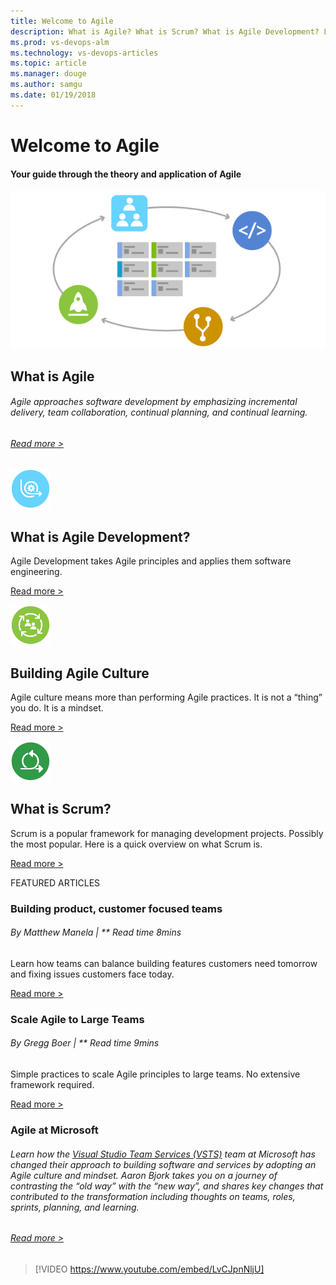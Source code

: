 ```yaml
---
title: Welcome to Agile
description: What is Agile? What is Scrum? What is Agile Development? Learn about Agile principles, methodologies, and applications.
ms.prod: vs-devops-alm
ms.technology: vs-devops-articles
ms.topic: article
ms.manager: douge
ms.author: samgu
ms.date: 01/19/2018
---
```

# Welcome to Agile

#### Your guide through the theory and application of Agile

![what is agile](_img/WhatIsAgile_600x300.png "what is agile")

## What is Agile

###### Agile approaches software development by emphasizing incremental delivery, team collaboration, continual planning, and continual learning.

###### [Read more \>](what-is-agile.md)

![](_img/AgileDev4_64x.png)

## What is Agile Development?

Agile Development takes Agile principles and applies them software
engineering.

[Read more \>](https://visualstudio.com/learn/what-is-agile-development)

![](_img/AgileCulture_64x.png)

## Building Agile Culture

Agile culture means more than performing Agile practices. It is not a
“thing” you do. It is a mindset.

[Read more \>](agile-culture.md)

![scrum](_img/home-whatisscrum.png)

## What is Scrum?

Scrum is a popular framework for managing development projects. Possibly
the most popular. Here is a quick overview on what Scrum is.

[Read more \>](what-is-scrum.md)

FEATURED ARTICLES

### Building product, customer focused teams

###### By Matthew Manela | ** Read time 8mins

Learn how teams can balance building features customers need tomorrow
and fixing issues customers face today.

[Read more \>](productive-teams.md)

### Scale Agile to Large Teams

###### By Gregg Boer | ** Read time 9mins

Simple practices to scale Agile principles to large teams. No extensive
framework required.

[Read more \>](scale-agile-large-teams.md)

### Agile at Microsoft

###### Learn how the [Visual Studio Team Services (VSTS)](https://www.visualstudio.com/team-services/) team at Microsoft has changed their approach to building software and services by adopting an Agile culture and mindset. Aaron Bjork takes you on a journey of contrasting the “old way” with the “new way”, and shares key changes that contributed to the transformation including thoughts on teams, roles, sprints, planning, and learning.

###### [Read more \>](agile-culture.md)

> [!VIDEO https://www.youtube.com/embed/LvCJpnNljU]